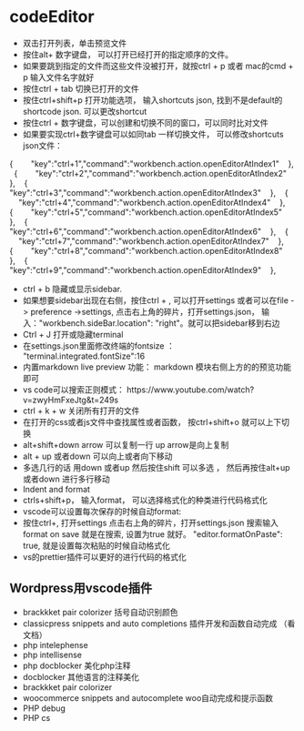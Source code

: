 # codeEditor

<!-- wp:list -->
<ul><li>双击打开列表，单击预览文件</li><li>按住alt+ 数字键盘， 可以打开已经打开的指定顺序的文件。</li><li>如果要跳到指定的文件而这些文件没被打开，就按ctrl + p 或者 mac的cmd + p 输入文件名字就好</li><li>按住ctrl + tab 切换已打开的文件</li><li>按住ctrl+shift+p 打开功能选项， 输入shortcuts json, 找到不是default的shortcode json. 可以更改shortcut</li><li>按住ctrl + 数字键盘，可以创建和切换不同的窗口，可以同时比对文件</li><li>如果要实现ctrl+数字键盘可以如同tab 一样切换文件， 可以修改shortcuts json文件：</li></ul>
<!-- /wp:list -->

<!-- wp:paragraph -->
<p>{&nbsp; &nbsp; &nbsp; &nbsp; "key":"ctrl+1","command":"workbench.action.openEditorAtIndex1"&nbsp; &nbsp; },&nbsp; &nbsp; {&nbsp; &nbsp; &nbsp; &nbsp; "key":"ctrl+2","command":"workbench.action.openEditorAtIndex2"&nbsp; &nbsp; },&nbsp; &nbsp; {&nbsp; &nbsp; &nbsp; &nbsp; "key":"ctrl+3","command":"workbench.action.openEditorAtIndex3"&nbsp; &nbsp; },&nbsp; &nbsp; {&nbsp; &nbsp; &nbsp; &nbsp; "key":"ctrl+4","command":"workbench.action.openEditorAtIndex4"&nbsp; &nbsp; },&nbsp; &nbsp; {&nbsp; &nbsp; &nbsp; &nbsp; "key":"ctrl+5","command":"workbench.action.openEditorAtIndex5"&nbsp; &nbsp; },&nbsp; &nbsp; {&nbsp; &nbsp; &nbsp; &nbsp; "key":"ctrl+6","command":"workbench.action.openEditorAtIndex6"&nbsp; &nbsp; },&nbsp; &nbsp; {&nbsp; &nbsp; &nbsp; &nbsp; "key":"ctrl+7","command":"workbench.action.openEditorAtIndex7"&nbsp; &nbsp; },&nbsp; &nbsp; {&nbsp; &nbsp; &nbsp; &nbsp; "key":"ctrl+8","command":"workbench.action.openEditorAtIndex8"&nbsp; &nbsp; },&nbsp; &nbsp; {&nbsp; &nbsp; &nbsp; &nbsp; "key":"ctrl+9","command":"workbench.action.openEditorAtIndex9"&nbsp; &nbsp; },</p>
<!-- /wp:paragraph -->

<!-- wp:list -->
<ul><li>ctrl + b 隐藏或显示sidebar. </li><li>如果想要sidebar出现在右侧，按住ctrl + , 可以打开settings 或者可以在file -> preference ->settings, 点击右上角的碎片，打开settings.json， 输入："workbench.sideBar.location": "right"。就可以把sidebar移到右边</li><li>Ctrl + J 打开或隐藏terminal </li><li>在settings.json里面修改终端的fontsize ： "terminal.integrated.fontSize":16</li><li>内置markdown live preview 功能： markdown 模块右侧上方的的预览功能即可</li><li>vs code可以搜索正则模式： https://www.youtube.com/watch?v=zwyHmFxeJtg&amp;t=249s</li><li>ctrl + k + w 关闭所有打开的文件 </li><li>在打开的css或者js文件中查找属性或者函数， 按ctrl+shift+o 就可以上下切换</li><li>alt+shift+down arrow 可以复制一行  up arrow是向上复制 </li><li>alt + up 或者down 可以向上或者向下移动 </li><li>多选几行的话 用down 或者up 然后按住shift 可以多选 ， 然后再按住alt+up 或者down 进行多行移动</li><li>Indent and format</li><li>ctrls+shift+p， 输入format， 可以选择格式化的种类进行代码格式化 </li><li>vscode可以设置每次保存的时候自动format: </li><li>按住ctrl+, 打开settings 点击右上角的碎片，打开settings.json  搜索输入format on save 就是在搜索, 设置为true 就好。 "editor.formatOnPaste": true, 就是设置每次粘贴的时候自动格式化</li><li>vs的prettier插件可以更好的进行代码的格式化 </li></ul>
<!-- /wp:list -->
<h2>Wordpress用vscode插件</h2>
<ul>
  <li>brackkket pair colorizer 括号自动识别颜色</li>
  <li>classicpress snippets and auto completions 插件开发和函数自动完成 （看文档）  </li>
  <li>php intelephense</li>
  <li>php intellisense</li>
  <li>php docblocker 美化php注释</li>
  <li>docblocker 其他语言的注释美化</li>
  <li>brackkket pair colorizer</li>
  <li>woocommerce snippets and autocomplete woo自动完成和提示函数</li>
  <li>PHP debug</li>
  <li>PHP cs</li>
</ul>
